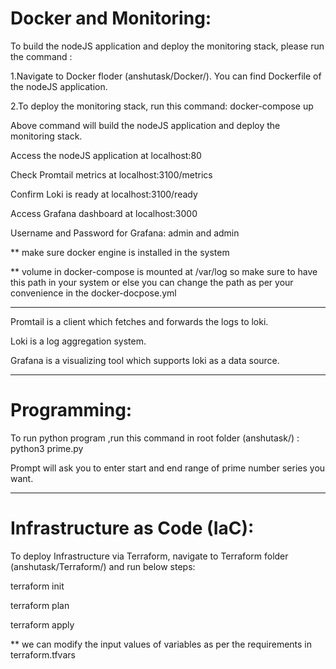 # Docker and Monitoring:

To build the nodeJS application and deploy the monitoring stack, please run the command : 

1.Navigate to Docker floder (anshutask/Docker/). You can find Dockerfile of the nodeJS application.

2.To deploy the monitoring stack, run this command: docker-compose up

Above command will build the nodeJS application and deploy the monitoring stack.

Access the nodeJS application at localhost:80

Check Promtail metrics at localhost:3100/metrics

Confirm Loki is ready at localhost:3100/ready

Access Grafana dashboard at localhost:3000

Username and Password for Grafana: admin and admin

** make sure docker engine is installed in the system

** volume in docker-compose is mounted at /var/log so make sure to have this path in your system or else you can change the path as per your convenience in the docker-docpose.yml

--------------------

Promtail is a client which fetches and forwards the logs to loki.

Loki is a log aggregation system.

Grafana is a visualizing tool which supports loki as a data source.

-------------------

# Programming:

To run python program ,run this command in root folder (anshutask/) : python3 prime.py

Prompt will ask you to enter start and end range of prime number series you want.

-------------------

# Infrastructure as Code (IaC):

To deploy Infrastructure via Terraform, navigate to Terraform folder (anshutask/Terraform/) and run below steps:

terraform init

terraform plan

terraform apply 

** we can modify the input values of variables as per the requirements in terraform.tfvars
